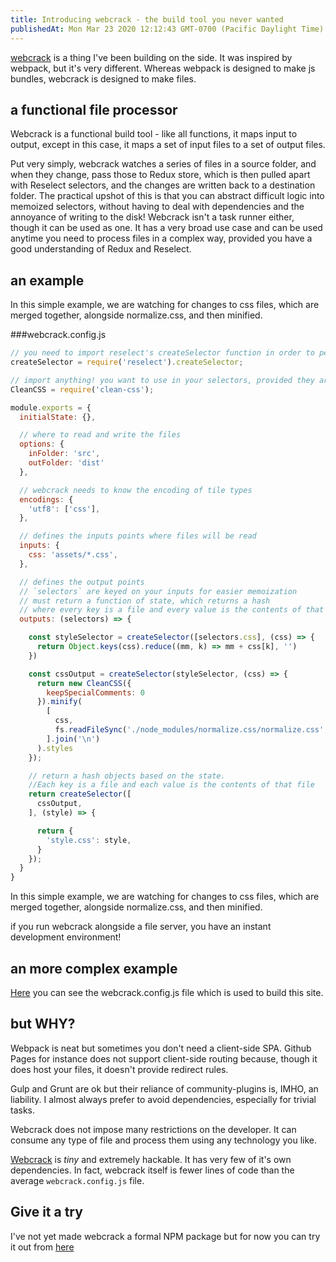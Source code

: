 ```yaml
---
title: Introducing webcrack - the build tool you never wanted
publishedAt: Mon Mar 23 2020 12:12:43 GMT-0700 (Pacific Daylight Time)
---
```


[webcrack](https://github.com/adamwong246/adamwong246.github.io/tree/dev/webcrack) is a thing I've been building on the side. It was inspired by webpack, but it's very different. Whereas webpack is designed to make js bundles, webcrack is designed to make files.

## a functional file processor

Webcrack is a functional build tool - like all functions, it maps input to output, except in this case, it maps a set of input files to a set of output files.

Put very simply, webcrack watches a series of files in a source folder, and when they change, pass those to Redux store, which is then pulled apart with Reselect selectors, and the changes are written back to a destination folder. The practical upshot of this is that you can abstract difficult logic into memoized selectors, without having to deal with dependencies and the annoyance of writing to the disk! Webcrack isn't a task runner either, though it can be used as one. It has a very broad use case and can be used anytime you need to process files in a complex way, provided you have a good understanding of Redux and Reselect.

## an example

In this simple example, we are watching for changes to css files, which are merged together, alongside normalize.css, and then minified.

###webcrack.config.js

```javascript
// you need to import reselect's createSelector function in order to perform memoized logic
createSelector = require('reselect').createSelector;

// import anything! you want to use in your selectors, provided they are *purely functional*
CleanCSS = require('clean-css');

module.exports = {
  initialState: {},

  // where to read and write the files
  options: {
    inFolder: 'src',
    outFolder: 'dist'
  },

  // webcrack needs to know the encoding of tile types
  encodings: {
    'utf8': ['css'],
  },

  // defines the inputs points where files will be read
  inputs: {
    css: 'assets/*.css',
  },

  // defines the output points
  // `selectors` are keyed on your inputs for easier memoization
  // must return a function of state, which returns a hash
  // where every key is a file and every value is the contents of that file
  outputs: (selectors) => {

    const styleSelector = createSelector([selectors.css], (css) => {
      return Object.keys(css).reduce((mm, k) => mm + css[k], '')
    })

    const cssOutput = createSelector(styleSelector, (css) => {
      return new CleanCSS({
        keepSpecialComments: 0
      }).minify(
        [
          css,
          fs.readFileSync('./node_modules/normalize.css/normalize.css', 'utf8')
        ].join('\n')
      ).styles
    });

    // return a hash objects based on the state.
    //Each key is a file and each value is the contents of that file
    return createSelector([
      cssOutput,
    ], (style) => {

      return {
        'style.css': style,
      }
    });
  }
}
```
In this simple example, we are watching for changes to css files, which are merged together, alongside normalize.css, and then minified.

if you run webcrack alongside a file server, you have an instant development environment!

## an more complex example

[Here](https://github.com/adamwong246/adamwong246.github.io/blob/dev/webcrack.config.js) you can see the webcrack.config.js file which is used to build this site.

## but WHY?

Webpack is neat but sometimes you don't need a client-side SPA. Github Pages for instance does not support client-side routing because, though it does host your files, it doesn't provide redirect rules.

Gulp and Grunt are ok but their reliance of community-plugins is, IMHO, an liability. I almost always prefer to avoid dependencies, especially for trivial tasks.

Webcrack does not impose many restrictions on the developer. It can consume any type of file and process them using any technology you like.

[Webcrack](https://github.com/adamwong246/adamwong246.github.io/blob/dev/webcrack/index.js) is *tiny* and extremely hackable. It has very few of it's own dependencies. In fact, webcrack itself is fewer lines of code than the average `webcrack.config.js` file.

## Give it a try

I've not yet made webcrack a formal NPM package but for now you can try it out from [here](https://github.com/adamwong246/adamwong246.github.io/tree/dev/webcrack)
